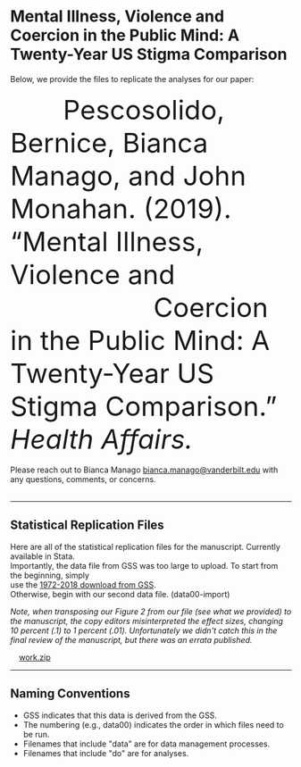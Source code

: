 # Mental Illness, Violence and Coercion in the Public Mind: A Twenty-Year US Stigma Comparison

Below, we provide the files to replicate the analyses for our paper:
<br>
<br>
<font size="7">
&nbsp;&nbsp;&nbsp;&nbsp;&nbsp;&nbsp; Pescosolido, Bernice, Bianca Manago, and John Monahan. (2019). “Mental Illness, Violence and  <br> &nbsp;&nbsp;&nbsp;&nbsp;&nbsp;&nbsp;&nbsp;&nbsp;&nbsp;&nbsp;&nbsp;&nbsp;&nbsp;&nbsp;&nbsp;&nbsp;&nbsp;&nbsp;  Coercion in the Public Mind: A Twenty-Year US Stigma Comparison.” <i>Health Affairs.</i>
</font>
<br>
<br>
Please reach out to Bianca Manago bianca.manago@vanderbilt.edu with any questions, comments, or concerns.
<br>
<br>
<hr/> 

## Statistical Replication Files
Here are all of the statistical replication files for the manuscript. Currently available in Stata. <br>
Importantly, the data file from GSS was too large to upload. To start from the beginning, simply <br>
use the [1972-2018 download from GSS](https://gssdataexplorer.norc.org/). <br>
Otherwise, begin with our second data file. (data00-import)

<i> Note, when transposing our Figure 2 from our file (see what we provided) to the manuscript, the copy editors misinterpreted the effect sizes, changing 10 percent (.1) to 1 percent (.01). Unfortunately we didn't catch this in the final review of the manuscript, but there was an errata published. </i>

&nbsp;&nbsp;&nbsp; [work.zip](https://github.com/biancamanago/gss-2019-HA-ReplicationFiles/blob/067b192c8b725b6307091cd3d84a292602f64cd4/work.zip)

<hr/> 

## Naming Conventions
- GSS indicates that this data is derived from the GSS.
- The numbering (e.g., data00) indicates the order in which files need to be run.
- Filenames that include "data" are for data management processes.
- Filenames that include "do" are for analyses.
